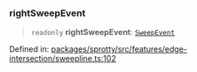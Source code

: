 
### rightSweepEvent

> `readonly` **rightSweepEvent**: [`SweepEvent`](../Class.SweepEvent)

Defined in: [packages/sprotty/src/features/edge-intersection/sweepline.ts:102](https://github.com/eclipse-sprotty/sprotty/blob/f9b2433481cc27a1ac0c92d525a92039ae7f6c76/packages/sprotty/src/features/edge-intersection/sweepline.ts#L102)
